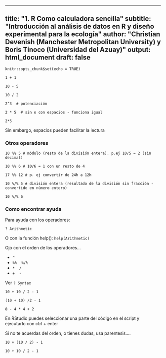 
---
title: "1. R Como calculadora sencilla"
subtitle: "Introducción al análisis de datos en R y diseño experimental para la ecología"
author: "Christian Devenish (Manchester Metropolitan University) y Boris Tinoco (Universidad del Azuay)"
output: html_document
draft: false
---

```{r setup, include=FALSE}
knitr::opts_chunk$set(echo = TRUE)
```


```{r maths}
1 + 1

10 - 5

10 / 2

2^3  # potenciación

2 * 5  # sin o con espacios - funciona igual

2*5
```


Sin embargo, espacios pueden facilitar la lectura

### Otros operadores

```{r}
10 %% 5 # módulo (resto de la división entera). p.ej 10/5 = 2 (sin decimal)

10 %% 6 # 10/6 = 1 con un resto de 4

17 %% 12 # p. ej convertir de 24h a 12h

10 %/% 5 # división entera (resultado de la división sin fracción - convertido en número entero)

10 %/% 6

```

### Como encontrar ayuda

Para ayuda con los operadores:

`? Arithmetic`

O con la función help():
`help(Arithmetic)`

Ojo con el orden de los operadores...

- `^`
- `%%  %/%`
- `*  /`
- `+  -`

Ver 
`? Syntax`


```{r}
10 + 10 / 2 - 1

(10 + 10) /2 - 1

8 - 4 * 4 + 2 
```

En RStudio puedes seleccionar una parte del código en el script y ejecutarlo con ctrl + enter


Si no te acuerdas del orden, o tienes dudas, usa parentesis....

```{r}
10 + (10 / 2) - 1

10 + 10 / 2 - 1
```